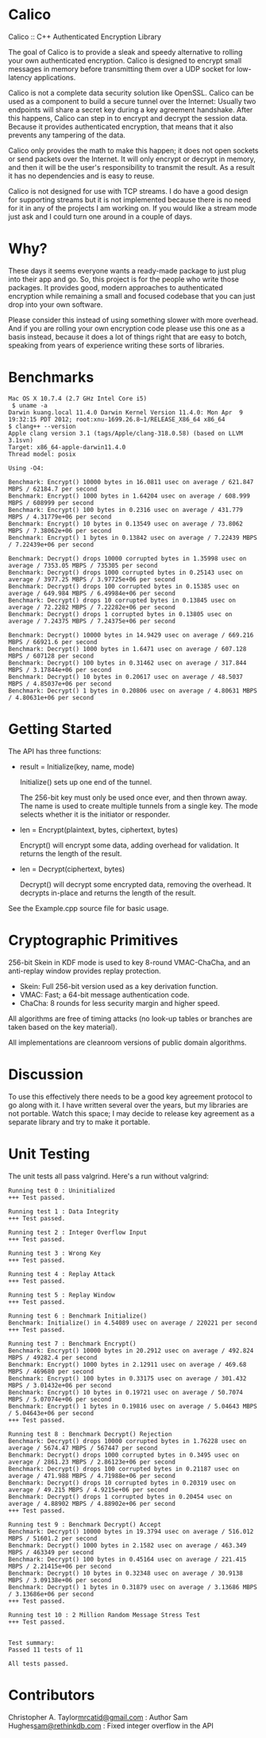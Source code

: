 Calico
======

Calico :: C++ Authenticated Encryption Library

The goal of Calico is to provide a sleak and speedy alternative to rolling your
own authenticated encryption.  Calico is designed to encrypt small messages in
memory before transmitting them over a UDP socket for low-latency applications.

Calico is not a complete data security solution like OpenSSL.  Calico can be
used as a component to build a secure tunnel over the Internet:  Usually two
endpoints will share a secret key during a key agreement handshake.  After this
happens, Calico can step in to encrypt and decrypt the session data.  Because
it provides authenticated encryption, that means that it also prevents any
tampering of the data.

Calico only provides the math to make this happen; it does not open sockets or
send packets over the Internet.  It will only encrypt or decrypt in memory, and
then it will be the user's responsibility to transmit the result.  As a result
it has no dependencies and is easy to reuse.

Calico is not designed for use with TCP streams.  I do have a good design for
supporting streams but it is not implemented because there is no need for it
in any of the projects I am working on.  If you would like a stream mode just
ask and I could turn one around in a couple of days.


Why?
====

These days it seems everyone wants a ready-made package to just plug into their
app and go.  So, this project is for the people who write those packages.  It
provides good, modern approaches to authenticated encryption while remaining a
small and focused codebase that you can just drop into your own software.

Please consider this instead of using something slower with more overhead.
And if you are rolling your own encryption code please use this one as a basis
instead, because it does a lot of things right that are easy to botch, speaking
from years of experience writing these sorts of libraries.


Benchmarks
==========

    Mac OS X 10.7.4 (2.7 GHz Intel Core i5) 
     $ uname -a
    Darwin kuang.local 11.4.0 Darwin Kernel Version 11.4.0: Mon Apr  9 19:32:15 PDT 2012; root:xnu-1699.26.8~1/RELEASE_X86_64 x86_64
    $ clang++ --version
    Apple clang version 3.1 (tags/Apple/clang-318.0.58) (based on LLVM 3.1svn)
    Target: x86_64-apple-darwin11.4.0
    Thread model: posix

    Using -O4:

    Benchmark: Encrypt() 10000 bytes in 16.0811 usec on average / 621.847 MBPS / 62184.7 per second
    Benchmark: Encrypt() 1000 bytes in 1.64204 usec on average / 608.999 MBPS / 608999 per second
    Benchmark: Encrypt() 100 bytes in 0.2316 usec on average / 431.779 MBPS / 4.31779e+06 per second
    Benchmark: Encrypt() 10 bytes in 0.13549 usec on average / 73.8062 MBPS / 7.38062e+06 per second
    Benchmark: Encrypt() 1 bytes in 0.13842 usec on average / 7.22439 MBPS / 7.22439e+06 per second

    Benchmark: Decrypt() drops 10000 corrupted bytes in 1.35998 usec on average / 7353.05 MBPS / 735305 per second
    Benchmark: Decrypt() drops 1000 corrupted bytes in 0.25143 usec on average / 3977.25 MBPS / 3.97725e+06 per second
    Benchmark: Decrypt() drops 100 corrupted bytes in 0.15385 usec on average / 649.984 MBPS / 6.49984e+06 per second
    Benchmark: Decrypt() drops 10 corrupted bytes in 0.13845 usec on average / 72.2282 MBPS / 7.22282e+06 per second
    Benchmark: Decrypt() drops 1 corrupted bytes in 0.13805 usec on average / 7.24375 MBPS / 7.24375e+06 per second

    Benchmark: Decrypt() 10000 bytes in 14.9429 usec on average / 669.216 MBPS / 66921.6 per second
    Benchmark: Decrypt() 1000 bytes in 1.6471 usec on average / 607.128 MBPS / 607128 per second
    Benchmark: Decrypt() 100 bytes in 0.31462 usec on average / 317.844 MBPS / 3.17844e+06 per second
    Benchmark: Decrypt() 10 bytes in 0.20617 usec on average / 48.5037 MBPS / 4.85037e+06 per second
    Benchmark: Decrypt() 1 bytes in 0.20806 usec on average / 4.80631 MBPS / 4.80631e+06 per second


Getting Started
===============

The API has three functions:

+ result = Initialize(key, name, mode)

	Initialize() sets up one end of the tunnel.

	The 256-bit key must only be used once ever, and then thrown away.
	The name is used to create multiple tunnels from a single key.
	The mode selects whether it is the initiator or responder.

+ len = Encrypt(plaintext, bytes, ciphertext, bytes)

	Encrypt() will encrypt some data, adding overhead for validation.
	It returns the length of the result.

+ len = Decrypt(ciphertext, bytes)

	Decrypt() will decrypt some encrypted data, removing the overhead.
	It decrypts in-place and returns the length of the result.

See the Example.cpp source file for basic usage.


Cryptographic Primitives
========================

256-bit Skein in KDF mode is used to key 8-round VMAC-ChaCha,
and an anti-replay window provides replay protection.

+ Skein: Full 256-bit version used as a key derivation function.
+ VMAC: Fast; a 64-bit message authentication code.
+ ChaCha: 8 rounds for less security margin and higher speed.

All algorithms are free of timing attacks (no look-up tables or branches are
taken based on the key material).

All implementations are cleanroom versions of public domain algorithms.


Discussion
==========

To use this effectively there needs to be a good key agreement protocol to
go along with it.  I have written several over the years, but my libraries are
not portable.  Watch this space; I may decide to release key agreement as a
separate library and try to make it portable.


Unit Testing
============
The unit tests all pass valgrind.  Here's a run without valgrind:

    Running test 0 : Uninitialized
    +++ Test passed.

    Running test 1 : Data Integrity
    +++ Test passed.

    Running test 2 : Integer Overflow Input
    +++ Test passed.

    Running test 3 : Wrong Key
    +++ Test passed.

    Running test 4 : Replay Attack
    +++ Test passed.

    Running test 5 : Replay Window
    +++ Test passed.

    Running test 6 : Benchmark Initialize()
    Benchmark: Initialize() in 4.54089 usec on average / 220221 per second
    +++ Test passed.

    Running test 7 : Benchmark Encrypt()
    Benchmark: Encrypt() 10000 bytes in 20.2912 usec on average / 492.824 MBPS / 49282.4 per second
    Benchmark: Encrypt() 1000 bytes in 2.12911 usec on average / 469.68 MBPS / 469680 per second
    Benchmark: Encrypt() 100 bytes in 0.33175 usec on average / 301.432 MBPS / 3.01432e+06 per second
    Benchmark: Encrypt() 10 bytes in 0.19721 usec on average / 50.7074 MBPS / 5.07074e+06 per second
    Benchmark: Encrypt() 1 bytes in 0.19816 usec on average / 5.04643 MBPS / 5.04643e+06 per second
    +++ Test passed.

    Running test 8 : Benchmark Decrypt() Rejection
    Benchmark: Decrypt() drops 10000 corrupted bytes in 1.76228 usec on average / 5674.47 MBPS / 567447 per second
    Benchmark: Decrypt() drops 1000 corrupted bytes in 0.3495 usec on average / 2861.23 MBPS / 2.86123e+06 per second
    Benchmark: Decrypt() drops 100 corrupted bytes in 0.21187 usec on average / 471.988 MBPS / 4.71988e+06 per second
    Benchmark: Decrypt() drops 10 corrupted bytes in 0.20319 usec on average / 49.215 MBPS / 4.9215e+06 per second
    Benchmark: Decrypt() drops 1 corrupted bytes in 0.20454 usec on average / 4.88902 MBPS / 4.88902e+06 per second
    +++ Test passed.

    Running test 9 : Benchmark Decrypt() Accept
    Benchmark: Decrypt() 10000 bytes in 19.3794 usec on average / 516.012 MBPS / 51601.2 per second
    Benchmark: Decrypt() 1000 bytes in 2.1582 usec on average / 463.349 MBPS / 463349 per second
    Benchmark: Decrypt() 100 bytes in 0.45164 usec on average / 221.415 MBPS / 2.21415e+06 per second
    Benchmark: Decrypt() 10 bytes in 0.32348 usec on average / 30.9138 MBPS / 3.09138e+06 per second
    Benchmark: Decrypt() 1 bytes in 0.31879 usec on average / 3.13686 MBPS / 3.13686e+06 per second
    +++ Test passed.

    Running test 10 : 2 Million Random Message Stress Test
    +++ Test passed.


    Test summary:
    Passed 11 tests of 11

    All tests passed.


Contributors
============

Christopher A. Taylor<mrcatid@gmail.com> : Author
Sam Hughes<sam@rethinkdb.com> : Fixed integer overflow in the API
